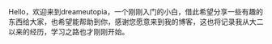 Hello，欢迎来到dreameutopia，一个刚刚入门的小白，借此希望分享一些有趣的东西给大家，也希望能帮助到你，感谢您愿意来到我的博客，这也将记录我从大二以来的经历，学习之路也才刚刚开始。








